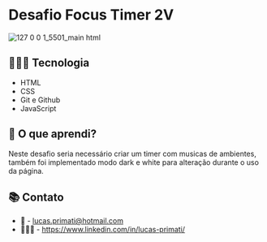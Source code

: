 # Desafio Focus Timer 2V

![127 0 0 1_5501_main html](https://github.com/luprime/FocusTimer-2v/assets/113480223/1d4a64d8-c74c-42ac-8066-9320d64924a7)


## 👨🏽‍💻 Tecnologia

- HTML
- CSS
- Git e Github
- JavaScript

## 💭 O que aprendi?

Neste desafio seria necessário criar um timer com musicas de ambientes, também foi implementado modo dark e white para alteração durante o uso da página.


## 📚 Contato

- 📧 - lucas.primati@hotmail.com
- 👨🏽‍💼 - https://www.linkedin.com/in/lucas-primati/
